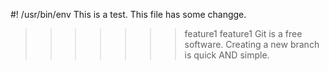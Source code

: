 #! /usr/bin/env
This is a test.
This file has some changge.
>>>>>>> feature1
>>>>>>> feature1
Git is a free software.
Creating a new branch is quick AND simple.

